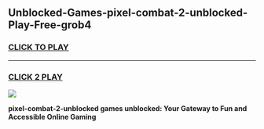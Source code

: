 
## Unblocked-Games-pixel-combat-2-unblocked-Play-Free-grob4
<h3>
<a href="https://premium76.site?title=pixel-combat-2-unblocked&ref=18A1">CLICK TO PLAY</a></h3>
<hr>

<h3>
<a href="https://premium76.site?title=pixel-combat-2-unblocked&ref=18A1">CLICK 2 PLAY</a>
  
</h3>

<a href="https://premium76.site?title=pixel-combat-2-unblocked&ref=18A1"><img src="https://clearcache.store/games.png"></a>


**pixel-combat-2-unblocked games unblocked: Your Gateway to Fun and Accessible Online Gaming**
